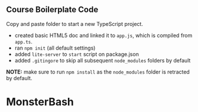 ## Course Boilerplate Code

Copy and paste folder to start a new TypeScript project.

- created basic HTML5 doc and linked it to `app.js`, which is compiled from `app.ts`.
- ran `npm init` (all default settings)
- added `lite-server` to `start` script on package.json
- added `.gitingore` to skip all subsequent `node_modules` folders by default

**NOTE:** make sure to run `npm install` as the `node_modules` folder is retracted by default.
# MonsterBash
